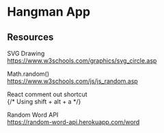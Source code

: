 # Hangman App


## Resources 
SVG Drawing<br>
https://www.w3schools.com/graphics/svg_circle.asp<br>

Math.random()<br>
https://www.w3schools.com/js/js_random.asp<br>

React comment out shortcut<br>
{/* Using shift + alt + a */}<br>

Random Word API<br>
https://random-word-api.herokuapp.com/word<br>